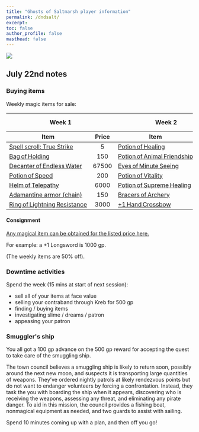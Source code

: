 ```yaml
---
title: "Ghosts of Saltmarsh player information"
permalink: /dndsalt/
excerpt: 
toc: false
author_profile: false
masthead: false
---
```


![](https://files.d20.io/images/80411677/2YjtcD7blVP_p5K2D7cJgw/max.png?1556830272)

## July 22nd notes

### Buying items

Weekly magic items for sale:

<table>
  <thead>
    <tr>
      <th colspan="2">Week 1</th>
      <th colspan="2">Week 2</th>
      <th colspan="2">Week 3</th>
    </tr>
    <tr>
      <th>Item</th>
      <th style="text-align:center;">Price</th>
      <th>Item</th>
      <th style="text-align:center;">Price</th>
      <th></th>
      <th></th>
    </tr>
  </thead>
  <tbody>
    <tr>
      <td><a href="https://roll20.net/compendium/dnd5e/True%20Strike" target="_blank">Spell scroll: True Strike</a></td>
      <td style="text-align:center;">5</td>
      <td><a href="https://roll20.net/compendium/dnd5e/Potion%20of%20Healing" target="_blank">Potion of Healing</a></td>
      <td style="text-align:center;">25</td>
      <td></td><td></td>
    </tr>
    <tr>
      <td><a href="https://roll20.net/compendium/dnd5e/Bag%20of%20Holding" target="_blank">Bag of Holding</a></td>
      <td style="text-align:center;">150</td>
      <td><a href="https://roll20.net/compendium/dnd5e/Potion%20of%20Animal%20Friendship" target="_blank">Potion of Animal Friendship</a></td>
      <td style="text-align:center;">100</td>
      <td></td><td></td>
    </tr>
    <tr>
      <td><a href="https://roll20.net/compendium/dnd5e/Decanter%20of%20Endless%20Water" target="_blank">Decanter of Endless Water</a></td>
      <td style="text-align:center;">67500</td>
      <td><a href="https://roll20.net/compendium/dnd5e/Eyes%20of%20Minute%20Seeing" target="_blank">Eyes of Minute Seeing</a></td>
      <td style="text-align:center;">1250</td>
      <td></td><td></td>
    </tr>
    <tr>
      <td><a href="https://roll20.net/compendium/dnd5e/Potion%20of%20Speed" target="_blank">Potion of Speed</a></td>
      <td style="text-align:center;">200</td>
      <td><a href="https://roll20.net/compendium/dnd5e/Potion%20of%20Vitality" target="_blank">Potion of Vitality</a></td>
      <td style="text-align:center;">480</td>
      <td></td><td></td>
    </tr>
    <tr>
      <td><a href="https://roll20.net/compendium/dnd5e/Helm%20of%20Telepathy" target="_blank">Helm of Telepathy</a></td>
      <td style="text-align:center;">6000</td>
      <td><a href="https://roll20.net/compendium/dnd5e/Potion%20of%20Supreme%20Healing" target="_blank">Potion of Supreme Healing</a></td>
      <td style="text-align:center;">675</td>
      <td></td><td></td>
    </tr>
    <tr>
      <td><a href="https://roll20.net/compendium/dnd5e/Items%3AAdamantine%20Chain%20Mail" target="_blank">Adamantine armor (chain)</a></td>
      <td style="text-align:center;">150</td>
      <td><a href="https://roll20.net/compendium/dnd5e/Bracers%20of%20Archery" target="_blank">Bracers of Archery</a></td>
      <td style="text-align:center;">1000</td>
      <td></td><td></td>
    </tr>
    <tr>
      <td><a href="https://roll20.net/compendium/dnd5e/Ring%20of%20Lightning%20Resistance" target="_blank">Ring of Lightning Resistance</a></td>
      <td style="text-align:center;">3000</td>
      <td><a href="https://roll20.net/compendium/dnd5e/Items%3AHand%20Crossbow%20%2B1" target="_blank">+1 Hand Crossbow</a></td>
      <td style="text-align:center;">540</td>
      <td></td><td></td>
    </tr>
  </tbody>
</table>

#### Consignment

[Any magical item can be obtained for the listed price here.](https://drive.google.com/file/d/0B8XAiXpOfz9cMWt1RTBicmpmUDg/view?resourcekey=0-ceHUken0_UhQ3Apa6g4SJA)

For example: a +1 Longsword is 1000 gp.

(The weekly items are 50% off).

### Downtime activities

Spend the week (15 mins at start of next session):

- sell all of your items at face value
- selling your contraband through Kreb for 500 gp
- finding / buying items
- investigating slime / dreams / patron
- appeasing your patron

### Smuggler's ship

You all got a 100 gp advance on the 500 gp reward for accepting the quest to take care of the smuggling ship.

The town council believes a smuggling ship is likely to return soon, possibly around the next new moon, and suspects it is transporting large quantities of weapons. They’ve ordered nightly patrols at likely rendezvous points but do not want to endanger volunteers by forcing a confrontation. Instead, they task the you with boarding the ship when it appears, discovering who is receiving the weapons, assessing any threat, and eliminating any pirate danger. To aid in this mission, the council provides a fishing boat, nonmagical equipment as needed, and two guards to assist with sailing.

Spend 10 minutes coming up with a plan, and then off you go!
